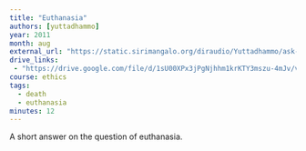 ```yaml
---
title: "Euthanasia"
authors: [yuttadhammo]
year: 2011
month: aug
external_url: "https://static.sirimangalo.org/diraudio/Yuttadhammo/ask-a-monk/110813_Euthanasia.mp3"
drive_links:
 - "https://drive.google.com/file/d/1sU00XPx3jPgNjhhm1krKTY3mszu-4mJv/view?usp=drivesdk"
course: ethics
tags:
  - death
  - euthanasia
minutes: 12
---
```


A short answer on the question of euthanasia.
